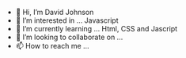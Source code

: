 - 👋 Hi, I’m David Johnson
- 👀 I’m interested in ... Javascript
- 🌱 I’m currently learning ... Html, CSS and Jascript
- 💞️ I’m looking to collaborate on ...
- 📫 How to reach me ...

<!---
dejv0ld/dejv0ld is a ✨ special ✨ repository because its `README.md` (this file) appears on your GitHub profile.
You can click the Preview link to take a look at your changes.
--->
